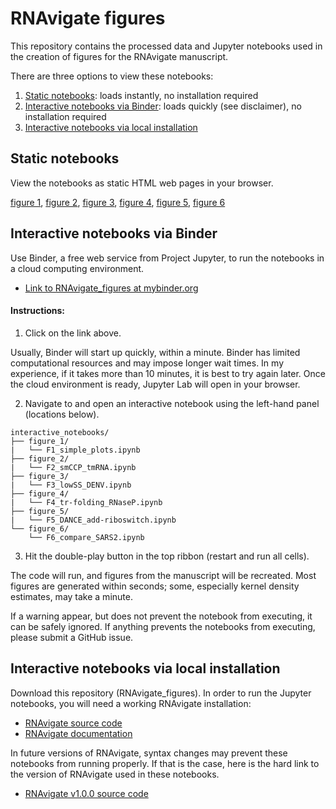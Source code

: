 # RNAvigate figures

This repository contains the processed data and Jupyter notebooks used in the creation of figures for the RNAvigate manuscript.

There are three options to view these notebooks:

1. [Static notebooks][]: loads instantly, no installation required
2. [Interactive notebooks via Binder][]: loads quickly (see disclaimer), no installation required
3. [Interactive notebooks via local installation][]

[Static Notebooks]: #static-notebooks
[Interactive notebooks via Binder]: #interactive-notebooks-via-binder
[Interactive notebooks via local installation]: #interactive-notebooks-via-local-installation

## Static notebooks

View the notebooks as static HTML web pages in your browser.

[figure 1](https://htmlpreview.github.io/?https://github.com/Weeks-UNC/RNAvigate_figures/blob/main/static_notebooks/F1_simple_plots.html),
[figure 2](https://htmlpreview.github.io/?https://github.com/Weeks-UNC/RNAvigate_figures/blob/main/static_notebooks/F2_smCCP_tmRNA.html),
[figure 3](https://htmlpreview.github.io/?https://github.com/Weeks-UNC/RNAvigate_figures/blob/main/static_notebooks/F3_lowSS_DENV.html),
[figure 4](https://htmlpreview.github.io/?https://github.com/Weeks-UNC/RNAvigate_figures/blob/main/static_notebooks/F4_tr-folding_RNaseP.html),
[figure 5](https://htmlpreview.github.io/?https://github.com/Weeks-UNC/RNAvigate_figures/blob/main/static_notebooks/F5_DANCE_add-riboswitch.html),
[figure 6](https://htmlpreview.github.io/?https://github.com/Weeks-UNC/RNAvigate_figures/blob/main/static_notebooks/F6_compare_SARS2.html)

## Interactive notebooks via Binder

Use Binder, a free web service from Project Jupyter, to run the notebooks in a cloud computing environment.

- [Link to RNAvigate_figures at mybinder.org](https://mybinder.org/v2/gh/Weeks-UNC/RNAvigate_figures/HEAD)

#### Instructions:

1. Click on the link above.

Usually, Binder will start up quickly, within a minute.
Binder has limited computational resources and may impose longer wait times.
In my experience, if it takes more than 10 minutes, it is best to try again later.
Once the cloud environment is ready, Jupyter Lab will open in your browser.

2. Navigate to and open an interactive notebook using the left-hand panel (locations below).

```
interactive_notebooks/
├── figure_1/
|   └── F1_simple_plots.ipynb
├── figure_2/
|   └── F2_smCCP_tmRNA.ipynb
├── figure_3/
|   └── F3_lowSS_DENV.ipynb
├── figure_4/
|   └── F4_tr-folding_RNaseP.ipynb
├── figure_5/
|   └── F5_DANCE_add-riboswitch.ipynb
└── figure_6/
    └── F6_compare_SARS2.ipynb
```

3. Hit the double-play button in the top ribbon (restart and run all cells).

The code will run, and figures from the manuscript will be recreated.
Most figures are generated within seconds;
some, especially kernel density estimates, may take a minute.

If a warning appear, but does not prevent the notebook from executing, it can be safely ignored.
If anything prevents the notebooks from executing, please submit a GitHub issue.

## Interactive notebooks via local installation

Download this repository (RNAvigate_figures). In order to run the Jupyter
notebooks, you will need a working RNAvigate installation:

  - [RNAvigate source code](https://github.com/Weeks-UNC/RNAvigate)
  - [RNAvigate documentation](https://rnavigate.readthedocs.io)

In future versions of RNAvigate, syntax changes may prevent these notebooks from
running properly. If that is the case, here is the hard link to the version of
RNAvigate used in these notebooks.

  - [RNAvigate v1.0.0 source code](https://github.com/Weeks-UNC/RNAvigate/tree/f9fa87c25d7232d8dc81b2efee8cd2e9686a7818)
